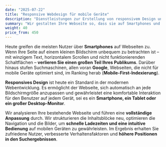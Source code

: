 ```yaml
---
date: "2025-07-22"
title: "Responsive Webdesign für mobile Geräte"
description: "Dienstleistungen zur Erstellung von responsivem Design und zur Optimierung von Webseiten für mobile Geräte. Verbesserung von SEO und Benutzererlebnis"
summary: "Wir gestalten Ihre Webseite so, dass sie auf Smartphones und Tablets benutzerfreundlich ist, was für das heutige Publikum und die **SEO** von entscheidender Bedeutung ist."
weight: 40
price_from: 450
---
```


Heute greifen die meisten Nutzer über **Smartphones** auf Webseiten zu. Wenn Ihre Seite auf einem kleinen Bildschirm unbequem zu betrachten ist – mit winzigem Text, horizontalem Scrollen und nicht funktionierenden Schaltflächen – **verlieren Sie einen großen Teil Ihres Publikums**. Darüber hinaus stufen Suchmaschinen, allen voran **Google**, Webseiten, die nicht für mobile Geräte optimiert sind, im Ranking herab (**Mobile-First-Indexierung**).

**Responsives Design** ist heute ein Standard in der modernen Webentwicklung. Es ermöglicht der Webseite, sich automatisch an jede Bildschirmgröße anzupassen und gewährleistet eine komfortable Interaktion für den Benutzer auf jedem Gerät, sei es ein **Smartphone, ein Tablet oder ein großer Desktop-Monitor**.

Wir analysieren Ihre bestehende Webseite und führen eine **vollständige Anpassung** durch. Wir strukturieren die Inhaltsblöcke neu, optimieren die Navigation und die Bilder, um **schnelle Ladezeiten und eine intuitive Bedienung** auf mobilen Geräten zu gewährleisten. Im Ergebnis erhalten Sie zufriedene Nutzer, verbesserte Verhaltensfaktoren und **höhere Positionen in den Suchergebnissen**.
